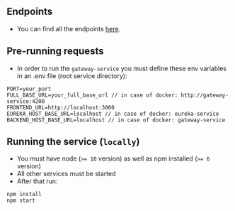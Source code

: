 ## Endpoints

- You can find all the endpoints [here](https://github.com/MasovicHaris/event4u/wiki).

## Pre-running requests
- In order to run the `gateway-service` you must define these env variables in an .env file (root service directory):

```
PORT=your_port
FULL_BASE_URL=your_full_base_url // in case of docker: http://gateway-service:4200
FRONTEND_URL=http://localhost:3000
EUREKA_HOST_BASE_URL=localhost // in case of docker: eureka-service
BACKEND_HOST_BASE_URL=localhost // in case of docker: gateway-service
```

## Running the service (`locally`)

- You must have node (`>= 10` version) as well as npm installed (`>= 6` version)
- All other services must be started
- After that run: 

```shell script
npm install
npm start
```

